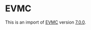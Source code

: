 # EVMC

This is an import of [EVMC](https://github.com/ethereum/evmc) version [7.0.0](https://github.com/ethereum/evmc/releases/tag/v7.0.0).
